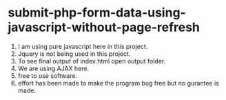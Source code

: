 # submit-php-form-data-using-javascript-without-page-refresh

1. I am using pure javascript here in this project.
2. Jquery is not being used in this project.
3. To see final output of index.html open output folder.
4. We are using AJAX here.
5. free to use software.
6. effort has been made to make the program bug free but no gurantee is made.
